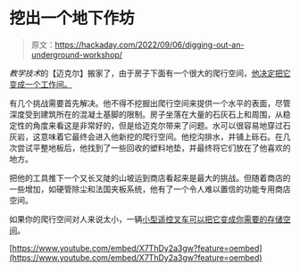 # 挖出一个地下作坊

> 原文：<https://hackaday.com/2022/09/06/digging-out-an-underground-workshop/>

*教学技术*的【迈克尔】搬家了，由于房子下面有一个很大的爬行空间，[他决定把它变成一个工作间。](https://m.youtube.com/watch?v=X7ThDy2a3gw)

有几个挑战需要首先解决。他不得不挖掘出爬行空间来提供一个水平的表面，尽管深度受到建筑所在的混凝土基脚的限制。房子坐落在大量的石灰石上和周围，从稳定性的角度来看这是非常好的，但是给迈克尔带来了问题。水可以很容易地穿过石灰岩，这意味着它最终会进入他新挖的爬行空间。他挖沟排水，并铺上砾石。在几次尝试平整地板后，他找到了一些回收的塑料地垫，并最终将它们放在了他喜欢的地方。

把他的工具推下一个又长又陡的山坡运到商店看起来是最大的挑战。但随着商店的一些增加，如硬管除尘和法国夹板系统，他有了一个令人难以置信的功能专用商店空间。

如果你的爬行空间对人来说太小，一辆[小型遥控叉车可以把它变成你需要的存储空间](https://hackaday.com/2015/06/24/crawlspace-warehouse-includes-midget-forklift/)。

[https://www.youtube.com/embed/X7ThDy2a3gw?feature=oembed](https://www.youtube.com/embed/X7ThDy2a3gw?feature=oembed)